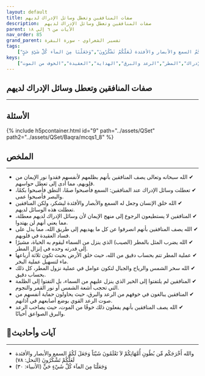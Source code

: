 ```yaml
---
layout: default
title: صفات المنافقين وتعطل وسائل الإدراك لديهم
description:  صفات المنافقين وتعطل وسائل الإدراك لديهم
parent: الأيات من ٦ إلي ١٨
nav_order: 85
grand_parent: تفسير الشعراوي - سورة البقرة
tags: 
    ["والله أَخْرَجَكُم مِّن بُطُونِ أُمَّهَاتِكُمْ لاَ تَعْلَمُونَ شَيْئاً وَجَعَلَ لَكُمُ السمع والأبصار والأفئدة لَعَلَّكُمْ تَشْكُرُونَ","وَجَعَلْنَا مِنَ المآء كُلَّ شَيْءٍ حَيٍّ"]
keys:
    ["المنافقين","وسائل الإدراك","المطر","الرعد والبرق","الهداية","العقيدة","الخوف من الموت"]
---
```

## ‏صفات المنافقين وتعطل وسائل الإدراك لديهم
***
## الأسئلة 
{% include h5pcontainer.html id="9" path="../assets/QSet" path2="../assets/QSet/Baqra/mcqs1_8" %}
## الملخص
***
- ‏✔ الله سبحانه وتعالى يصف المنافقين بأنهم بظلمهم لأنفسهم فقدوا نور الإيمان من قلوبهم، مما أدى إلى تعطل حواسهم. 
- ‏✔ تعطلت وسائل الإدراك عند المنافقين: السمع فأصبحوا صمًا، النطق فأصبحوا بكمًا، والبصر فأصبحوا عمى. 
- ‏✔ الله خلق الإنسان وجعل له السمع والأبصار والأفئدة ليشكر، ولكن المنافقين تعطلت هذه الوسائل لديهم. 
- ‏✔ المنافقين لا يستطيعون الرجوع إلى منهج الإيمان لأن وسائل الإدراك لديهم معطلة، مما يعني أنهم لن يهتدوا. 
- ‏✔ الله يصف المنافقين بأنهم انصرفوا عن كل ما يهديهم إلى طريق الله، مما يدل على فساد العقيدة في قلوبهم. 
- ‏✔ الله يضرب المثل بالمطر (الصيب) الذي ينزل من السماء ليقوم به الحياة، مشيرًا إلى قدرته وحده في إنزال المطر. 
- ‏✔ عملية المطر تتم بحساب دقيق من الله، حيث خلق الأرض بحيث تكون ثلاثة أرباعها ماء لتسهيل عملية البخر. 
- ‏✔ الله سخر الشمس والرياح والجبال لتكون عوامل في عملية نزول المطر، كل ذلك بحساب دقيق. 
- ‏✔ المنافقين لم يلتفتوا إلى الخير الذي ينزل عليهم من السماء، بل التفتوا إلى الظلمة التي تحجب أشعة الشمس أو نور القمر والنجوم. 
- ‏✔ المنافقين يبالغون في خوفهم من الرعد والبرق، حيث يحاولون حماية أنفسهم من صوت الرعد القوي بوضع أصابعهم في آذانهم. 
- ‏✔ الله يصف المنافقين بأنهم يفعلون ذلك خوفًا من الموت، حيث يصاحب الرعد والبرق الصواعق أحيانًا. 

## 📜آيات وأحاديث
***
- ‏والله أَخْرَجَكُم مِّن بُطُونِ أُمَّهَاتِكُمْ لاَ تَعْلَمُونَ شَيْئاً وَجَعَلَ لَكُمُ السمع والأبصار والأفئدة لَعَلَّكُمْ تَشْكُرُونَ (النحل: ٧٨)
- ‏وَجَعَلْنَا مِنَ المآء كُلَّ شَيْءٍ حَيٍّ (الأنبياء: ٣٠)

